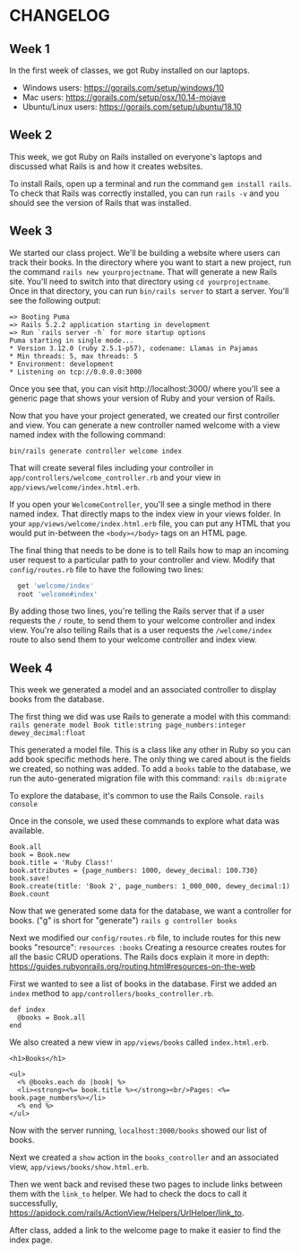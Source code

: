 # CHANGELOG

## Week 1

In the first week of classes, we got Ruby installed on our laptops.

- Windows users: https://gorails.com/setup/windows/10
- Mac users: https://gorails.com/setup/osx/10.14-mojave
- Ubuntu/Linux users: https://gorails.com/setup/ubuntu/18.10

## Week 2

This week, we got Ruby on Rails installed on everyone's laptops and discussed
what Rails is and how it creates websites.

To install Rails, open up a terminal and run the command `gem install rails`.
To check that Rails was correctly installed, you can run `rails -v` and you
should see the version of Rails that was installed.

## Week 3

We started our class project.  We'll be building a website where users can track
their books.  In the directory where you want to start a new project, run the
command `rails new yourprojectname`.  That will generate a new Rails site.
You'll need to switch into that directory using `cd yourprojectname`.  Once in
that directory, you can run `bin/rails server` to start a server.  You'll see
the following output:

```
=> Booting Puma
=> Rails 5.2.2 application starting in development
=> Run `rails server -h` for more startup options
Puma starting in single mode...
* Version 3.12.0 (ruby 2.5.1-p57), codename: Llamas in Pajamas
* Min threads: 5, max threads: 5
* Environment: development
* Listening on tcp://0.0.0.0:3000
```

Once you see that, you can visit http://localhost:3000/ where you'll see a
generic page that shows your version of Ruby and your version of Rails.

Now that you have your project generated, we created our first controller and
view.  You can generate a new controller named welcome with a view named index
with the following command:

`bin/rails generate controller welcome index`

That will create several files including your controller in
`app/controllers/welcome_controller.rb` and your view in
`app/views/welcome/index.html.erb`.

If you open your `WelcomeController`, you'll see a single method in there named
index.  That directly maps to the index view in your views folder.  In your
`app/views/welcome/index.html.erb` file, you can put any HTML that you would put
in-between the `<body></body>` tags on an HTML page.

The final thing that needs to be done is to tell Rails how to map an incoming
user request to a particular path to your controller and view.  Modify that
`config/routes.rb` file to have the following two lines:

```ruby
  get 'welcome/index'
  root 'welcome#index'
```

By adding those two lines, you're telling the Rails server that if a user
requests the `/` route, to send them to your welcome controller and index view.
You're also telling Rails that is a user requests the `/welcome/index` route to
also send them to your welcome controller and index view.

## Week 4

This week we generated a model and an associated controller to display books from the database.

The first thing we did was use Rails to generate a model with this command:
`rails generate model Book title:string page_numbers:integer dewey_decimal:float`

This generated a model file.  This is a class like any other in Ruby so you can add book specific methods here.  The only thing we cared about is the fields we created, so nothing was added.  To add a `books` table to the database, we run the auto-generated migration file with this command:
`rails db:migrate`

To explore the database, it's common to use the Rails Console.
`rails console`

Once in the console, we used these commands to explore what data was available.
```
Book.all
book = Book.new
book.title = 'Ruby Class!'
book.attributes = {page_numbers: 1000, dewey_decimal: 100.730}
book.save!
Book.create(title: 'Book 2', page_numbers: 1_000_000, dewey_decimal:1)
Book.count
```

Now that we generated some data for the database, we want a controller for books.  ("g" is short for "generate")
`rails g controller books`

Next we modified our `config/routes.rb` file, to include routes for this new books "resource":
`resources :books`
Creating a resource creates routes for all the basic CRUD operations.  The Rails docs explain it more in depth: https://guides.rubyonrails.org/routing.html#resources-on-the-web

First we wanted to see a list of books in the database.
First we added an `index` method to `app/controllers/books_controller.rb`.

```
def index
  @books = Book.all
end
```

We also created a new view in `app/views/books` called `index.html.erb`.
```
<h1>Books</h1>

<ul>
  <% @books.each do |book| %>
  <li><strong><%= book.title %></strong><br/>Pages: <%= book.page_numbers%></li>
  <% end %>
</ul>
```

Now with the server running, `localhost:3000/books` showed our list of books.

Next we created a `show` action in the `books_controller` and an associated view, `app/views/books/show.html.erb`.

Then we went back and revised these two pages to include links between them with the `link_to` helper.  We had to check the docs to call it successfully, https://apidock.com/rails/ActionView/Helpers/UrlHelper/link_to.

After class, added a link to the welcome page to make it easier to find the index page.